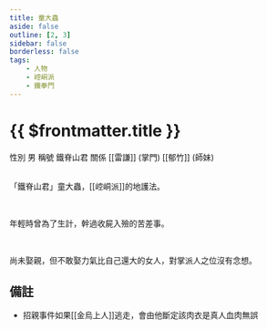 ```yaml
---
title: 童大蟲
aside: false
outline: [2, 3]
sidebar: false
borderless: false
tags:
    - 人物
    - 崆峒派
    - 鐵拳門
---
```


# {{ $frontmatter.title }}

<ChTabs position="bottom">
	<ChTab title="童大蟲">
		<Ch src='/images/characters/trainee214/normal.webp' position='right'/>
		<ChName nameZh='童大蟲' nameEn='Tong Da Chong' position='right' />
		<ChTable>
			<ChTr>
				<ChTd isTitle=true>
					性別
				</ChTd>
				<ChTd>
					男
				</ChTd>
			</ChTr>
			<ChTr>
				<ChTd isTitle=true>
					稱號
				</ChTd>
				<ChTd>
					鐵脊山君
				</ChTd>
			</ChTr>
			<ChTr>
				<ChTd isTitle=true position='center'>
					關係
				</ChTd>
			</ChTr>
			<ChTr>
				<ChTd position='center'>
					[[雷謙]] (掌門)
				</ChTd>
			</ChTr>
			<ChTr>
				<ChTd position='center'>
					[[郁竹]] (師妹)
				</ChTd>
			</ChTr>
		</ChTable>
	</ChTab>
</ChTabs>
<br><br>

「鐵脊山君」童大蟲，[[崆峒派]]的地護法。

<br>

年輕時曾為了生計，幹過收屍入殮的苦差事。

<br>

尚未娶親，但不敢娶力氣比自己還大的女人，對掌派人之位沒有念想。

## 備註

-   招親事件如果[[金烏上人]]逃走，會由他斷定該肉衣是真人血肉無誤
